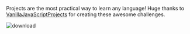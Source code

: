 Projects are the most practical way to learn any language!
Huge thanks to [VanillaJavaScriptProjects](https://www.vanillajavascriptprojects.com/) for creating these awesome challenges.

![download](https://github.com/AndreyDimitrov3/Javacript-Projects/assets/158809049/ba986a25-b012-4a05-9005-1824f2c3863f)
